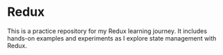 # Redux
This is a practice repository for my Redux learning journey. It includes hands-on examples and experiments as I explore state management with Redux.
